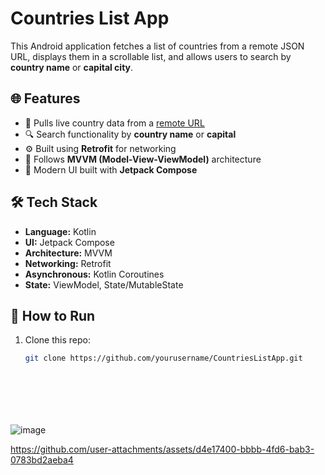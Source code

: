 
# Countries List App

This Android application fetches a list of countries from a remote JSON URL, displays them in a scrollable list, and allows users to search by **country name** or **capital city**.

## 🌐 Features

- 📡 Pulls live country data from a [remote URL](https://gist.githubusercontent.com/peymano-wmt/32dcb892b06648910ddd40406e37fdab/raw/db25946fd77c5873b0303b858e861ce724e0dcd0/countries.json)
- 🔍 Search functionality by **country name** or **capital**
- ⚙️ Built using **Retrofit** for networking
- 🧠 Follows **MVVM (Model-View-ViewModel)** architecture
- 💅 Modern UI built with **Jetpack Compose**

## 🛠 Tech Stack

- **Language:** Kotlin
- **UI:** Jetpack Compose
- **Architecture:** MVVM
- **Networking:** Retrofit
- **Asynchronous:** Kotlin Coroutines
- **State:** ViewModel, State/MutableState

## 🚀 How to Run

1. Clone this repo:
   ```bash
   git clone https://github.com/yourusername/CountriesListApp.git








![image](https://github.com/user-attachments/assets/f3557fe3-9b55-4731-98eb-f9d2b51edef9)


https://github.com/user-attachments/assets/d4e17400-bbbb-4fd6-bab3-0783bd2aeba4

